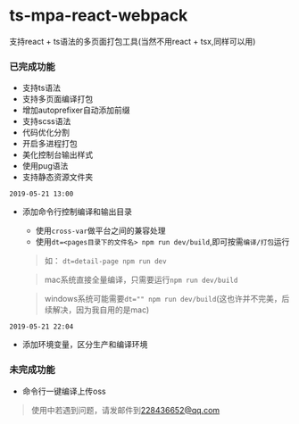 # ts-mpa-react-webpack
支持react + ts语法的多页面打包工具(当然不用react + tsx,同样可以用)


### 已完成功能
- 支持ts语法
- 支持多页面编译打包
- 增加autoprefixer自动添加前缀
- 支持scss语法
- 代码优化分割
- 开启多进程打包
- 美化控制台输出样式
- 使用pug语法
- 支持静态资源文件夹 

`2019-05-21 13:00`
- 添加命令行控制编译和输出目录 
    - 使用```cross-var```做平台之间的兼容处理
    - 使用```dt=<pages目录下的文件名> npm run dev/build```,即可按需`编译/打包`运行
    > 如： ```dt=detail-page npm run dev``` 

    > mac系统直接全量编译，只需要运行```npm run dev/build```  

    > windows系统可能需要```dt="" npm run dev/build```(这也许并不完美，后续解决，因为我自用的是mac)

`2019-05-21 22:04`
- 添加环境变量，区分生产和编译环境


### 未完成功能
- 命令行一键编译上传oss

> 使用中若遇到问题，请发邮件到[228436652@qq.com](https://mail.qq.com/)